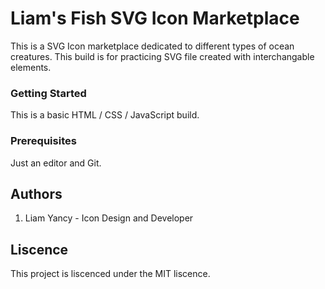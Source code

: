 # Liam's Fish SVG Icon Marketplace

This is a SVG Icon marketplace dedicated to different types of ocean creatures. This build is for practicing SVG file created with interchangable elements.

### Getting Started
This is a basic HTML / CSS / JavaScript build.

### Prerequisites
Just an editor and Git.

## Authors
1. Liam Yancy - Icon Design and Developer

## Liscence
This project is liscenced under the MIT liscence.
